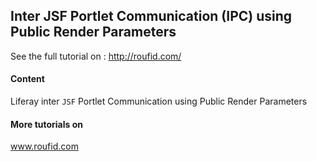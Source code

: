 ## Inter JSF Portlet Communication (IPC) using Public Render Parameters
See the full tutorial on : http://roufid.com/

#### Content 
Liferay inter `JSF` Portlet Communication using Public Render Parameters

#### More tutorials on
www.roufid.com
